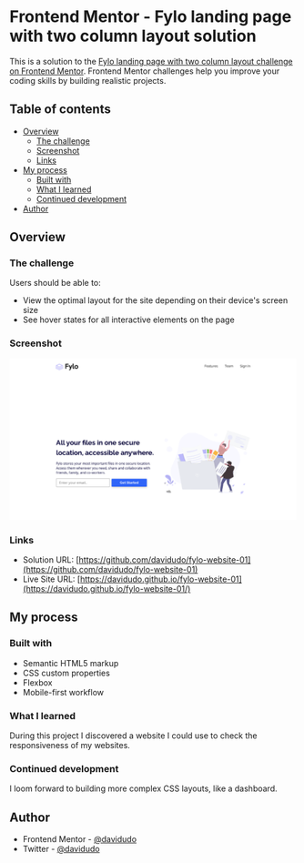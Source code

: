 # Frontend Mentor - Fylo landing page with two column layout solution

This is a solution to the [Fylo landing page with two column layout challenge on Frontend Mentor](https://www.frontendmentor.io/challenges/fylo-landing-page-with-two-column-layout-5ca5ef041e82137ec91a50f5). Frontend Mentor challenges help you improve your coding skills by building realistic projects. 

## Table of contents

- [Overview](#overview)
  - [The challenge](#the-challenge)
  - [Screenshot](#screenshot)
  - [Links](#links)
- [My process](#my-process)
  - [Built with](#built-with)
  - [What I learned](#what-i-learned)
  - [Continued development](#continued-development)
- [Author](#author)

## Overview

### The challenge

Users should be able to:

- View the optimal layout for the site depending on their device's screen size
- See hover states for all interactive elements on the page

### Screenshot

![Screenshot](./design/fylo-one-project.png)

### Links

- Solution URL: [https://github.com/davidudo/fylo-website-01](https://github.com/davidudo/fylo-website-01)
- Live Site URL: [https://davidudo.github.io/fylo-website-01](https://davidudo.github.io/fylo-website-01/)

## My process

### Built with

- Semantic HTML5 markup
- CSS custom properties
- Flexbox
- Mobile-first workflow

### What I learned

During this project I discovered a website I could use to check the responsiveness of my websites.

### Continued development

I loom forward to building more complex CSS layouts, like a dashboard.

## Author

- Frontend Mentor - [@davidudo](https://www.frontendmentor.io/profile/davidudo)
- Twitter - [@davidudo](https://www.twitter.com/_davidudo)
